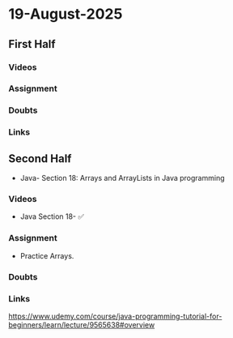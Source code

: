 # 19-August-2025

## First Half

### Videos

### Assignment

### Doubts

### Links


## Second Half

- Java- Section 18: Arrays and ArrayLists in Java programming

### Videos

- Java Section 18- ✅ 

### Assignment

- Practice Arrays.

### Doubts



### Links
https://www.udemy.com/course/java-programming-tutorial-for-beginners/learn/lecture/9565638#overview
